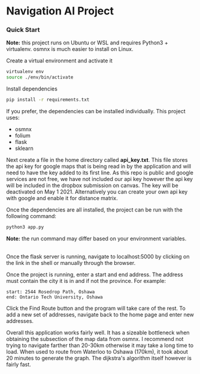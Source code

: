 # Navigation AI Project

### Quick Start
__Note:__ this project runs on Ubuntu or WSL and requires Python3 + virtualenv. osmnx is much easier to install on Linux.

Create a virtual environment and activate it
```bash
virtualenv env
source ./env/bin/activate
```

Install dependencies
```bash
pip install -r requirements.txt
```

If you prefer, the dependencies can be installed individually. This project uses:
* osmnx
* folium
* flask
* sklearn

Next create a file in the home directory called __api_key.txt__. This file stores the api key for google maps that is being read in by the application and will need to have the key added to its first line. As this repo is public and google services are not free, we have not included our api key however the api key will be included in the dropbox submission on canvas. The key will be deactivated on May 1 2021. Alternatively you can create your own api key with google and enable it for distance matrix.

Once the dependencies are all installed, the project can be run with the following command:
```bash
python3 app.py
```
__Note:__ the run command may differ based on your environment variables.
<br>
<br>

Once the flask server is running, navigate to localhost:5000 by clicking on the link in the shell or manually through the browser.

Once the project is running, enter a start and end address. The address must contain the city it is in and if not the province. For example:
```
start: 2544 Rosedrop Path, Oshawa
end: Ontario Tech University, Oshawa
```

Click the Find Route button and the program will take care of the rest. To add a new set of addresses, navigate back to the home page and enter new addresses.

Overall this application works fairly well. It has a sizeable bottleneck when obtaining the subsection of the map data from osmnx. I recommend not trying to navigate farther than 20-30km otherwise it may take a long time to load. When used to route from Waterloo to Oshawa (170km), it took about 20 minutes to generate the graph. The dijkstra's algorithm itself however is fairly fast.


